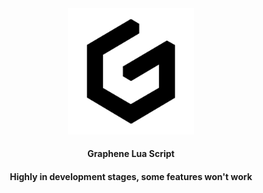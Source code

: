 <div id="Graphene" align="center">
    <img src="assets\grap.png" width="40%"/>
    <h4>Graphene Lua Script</h4>
    <h4>Highly in development stages, some features won't work</h4>
</div>

